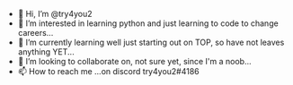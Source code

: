 - 👋 Hi, I’m @try4you2
- 👀 I’m interested in learning python and just learning to code to change careers...
- 🌱 I’m currently learning well just starting out on TOP, so have not leaves anything YET...
- 💞️ I’m looking to collaborate on, not sure yet, since I'm a noob...
- 📫 How to reach me ...on discord try4you2#4186

<!---
try4you2/try4you2 is a ✨ special ✨ repository because its `README.md` (this file) appears on your GitHub profile.
You can click the Preview link to take a look at your changes.
--->
